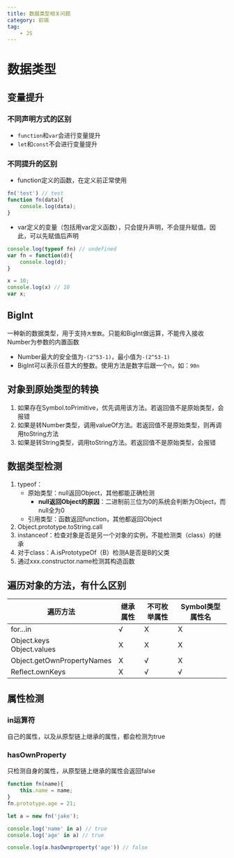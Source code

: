 ```yaml
---
title: 数据类型相关问题
category: 前端
tag:
    - JS
---
```


# 数据类型

## 变量提升

### 不同声明方式的区别

- `function`和`var`会进行变量提升
- `let`和`const`不会进行变量提升

### 不同提升的区别

- function定义的函数，在定义前正常使用
```js
fn('test') // test
function fn(data){
    console.log(data);
}
```
- var定义的变量（包括用var定义函数），只会提升声明，不会提升赋值。因此，可以先赋值后声明
```js
console.log(typeof fn) // undefined
var fn = function(d){
    console.log(d);
}

x = 10;
console.log(x) // 10
var x;
```


## BigInt

一种新的数据类型，用于支持`大整数`。只能和BigInt做运算，不能传入接收Number为参数的内置函数

- Number最大的安全值为`-(2^53-1)`，最小值为`-(2^53-1)`
- BigInt可以表示任意大的整数。使用方法是数字后跟一个n，如：`90n`


## 对象到原始类型的转换

1. 如果存在Symbol.toPrimitive，优先调用该方法。若返回值不是原始类型，会报错
2. 如果是转Number类型，调用valueOf方法。若返回值不是原始类型，则再调用toString方法
3. 如果是转String类型，调用toString方法。若返回值不是原始类型，会报错



## 数据类型检测

1. typeof：
    - 原始类型：null返回Object，其他都能正确检测
        - **null返回Object的原因**：二进制前三位为0的系统会判断为Object，而null全为0
    - 引用类型：函数返回function，其他都返回Object
2. Object.prototype.toString.call
3. instanceof：检查对象是否是另一个对象的实例，不能检测类（class）的继承
4. 对于class：A.isPrototypeOf（B）检测A是否是B的父类
5. 通过xxx.constructor.name检测其构造函数



## 遍历对象的方法，有什么区别

| 遍历方法                       | 继承属性 | 不可枚举属性 | Symbol类型属性名 |
| ------------------------------ | -------- | ------------ | ---------------- |
| for...in                       | √        | X            | X                |
| Object.keys<br />Object.values | X        | X            | X                |
| Object.getOwnPropertyNames     | X        | √            | X                |
| Reflect.ownKeys                | X        | √            | √                |

## 属性检测

### in运算符

自己的属性，以及从原型链上继承的属性，都会检测为true


### hasOwnProperty

只检测自身的属性，从原型链上继承的属性会返回false

```javascript
function fn(name){
    this.name = name;
}
fn.prototype.age = 21;

let a = new fn('jake');

console.log('name' in a) // true
console.log('age' in a) // true

console.log(a.hasOwnproperty('age')) // false
```